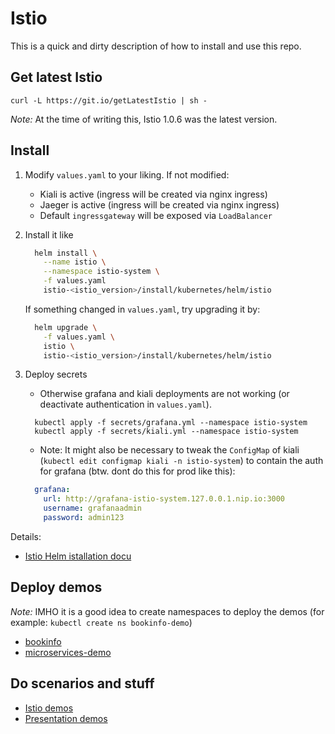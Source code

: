 # Istio

This is a quick and dirty description of how to install and use this repo.

## Get latest Istio

`curl -L https://git.io/getLatestIstio | sh -`

*Note:* At the time of writing this, Istio 1.0.6 was the latest version.

## Install

1) Modify `values.yaml` to your liking. If not modified:
    * Kiali is active (ingress will be created via nginx ingress)
    * Jaeger is active (ingress will be created via nginx ingress)
    * Default `ingressgateway` will be exposed via `LoadBalancer`

1) Install it like

    ```bash
      helm install \
        --name istio \
        --namespace istio-system \
        -f values.yaml
        istio-<istio_version>/install/kubernetes/helm/istio
    ```

    If something changed in `values.yaml`, try upgrading it by:

    ```bash
      helm upgrade \
        -f values.yaml \
        istio \
        istio-<istio_version>/install/kubernetes/helm/istio
    ```

1) Deploy secrets

    * Otherwise grafana and kiali deployments are not working (or deactivate authentication in `values.yaml`).

    ```shell
      kubectl apply -f secrets/grafana.yml --namespace istio-system
      kubectl apply -f secrets/kiali.yml --namespace istio-system
    ```

    * Note: It might also be necessary to tweak the `ConfigMap` of kiali (`kubectl edit configmap kiali -n istio-system`) to contain the auth for grafana (btw. dont do this for prod like this):

    ```yaml
      grafana:
        url: http://grafana-istio-system.127.0.0.1.nip.io:3000
        username: grafanaadmin
        password: admin123
    ```

Details:

* [Istio Helm istallation docu](https://istio.io/docs/setup/kubernetes/helm-install/)

## Deploy demos

*Note:* IMHO it is a good idea to create namespaces to deploy the demos (for example: `kubectl create ns bookinfo-demo`)

* [bookinfo](https://istio.io/docs/examples/bookinfo/)
* [microservices-demo](https://github.com/GoogleCloudPlatform/microservices-demo)

## Do scenarios and stuff

* [Istio demos](https://istio.io/docs/tasks/)
* [Presentation demos](../../notes/01-demo-time.md)
